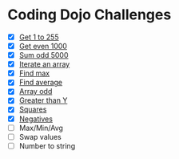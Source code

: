 # Coding Dojo Challenges

- [x] [Get 1 to 255](get-1-to-255.js)
- [x] [Get even 1000](get-even-1000.js)
- [x] [Sum odd 5000](sum-odd-5000.js)
- [x] [Iterate an array](iterate-an-array.js)
- [x] [Find max](find-max.js)
- [x] [Find average](find-average.js)
- [x] [Array odd](array-odd.js)
- [x] [Greater than Y](greater-than-y.js)
- [x] [Squares](squares.js)
- [x] [Negatives](negatives.js)
- [ ] Max/Min/Avg
- [ ] Swap values
- [ ] Number to string
